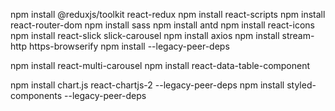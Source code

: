 npm install @reduxjs/toolkit react-redux
npm install react-scripts
npm install react-router-dom
npm install sass
npm install antd
npm install react-icons
npm install react-slick slick-carousel
npm install axios
npm install stream-http https-browserify
npm install --legacy-peer-deps


npm install react-multi-carousel
npm install react-data-table-component

npm install chart.js react-chartjs-2 --legacy-peer-deps
npm install styled-components --legacy-peer-deps


